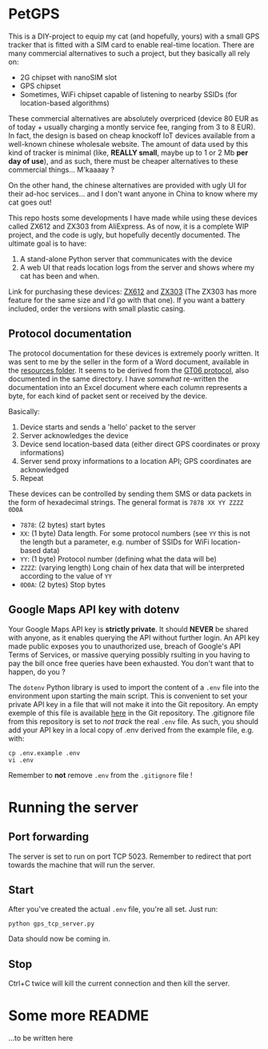 # PetGPS

This is a DIY-project to equip my cat (and hopefully, yours) with a small GPS tracker that is fitted with a SIM card to enable real-time location. There are many commercial alternatives to such a project, but they basically all rely on:
* 2G chipset with nanoSIM slot
* GPS chipset
* Sometimes, WiFi chipset capable of listening to nearby SSIDs (for location-based algorithms)

These commercial alternatives are absolutely overpriced (device 80 EUR as of today + usually charging a montly service fee, ranging from 3 to 8 EUR). In fact, the design is based on cheap knockoff IoT devices available from a well-known chinese wholesale website. The amount of data used by this kind of tracker is minimal (like, __REALLY small__, maybe up to 1 or 2 Mb __per day of use__), and as such, there must be cheaper alternatives to these commercial things... M'kaaaay ?

On the other hand, the chinese alternatives are provided with ugly UI for their ad-hoc services... and I don't want anyone in China to know where my cat goes out!

This repo hosts some developments I have made while using these devices called ZX612 and ZX303 from AliExpress. As of now, it is a complete WIP project, and the code is ugly, but hopefully decently documented. The ultimate goal is to have:
1. A stand-alone Python server that communicates with the device
2. A web UI that reads location logs from the server and shows where my cat has been and when.

Link for purchasing these devices: [ZX612](https://www.aliexpress.com/store/product/Topin-DIY-PCBA-612-Micro-Hidden-Mini-GPS-Tracker-Positioner-Personal-Locator-SOS-Button-Double-Positioning/2968012_32804101835.html) and [ZX303](https://www.aliexpress.com/store/product/New-ZX303-PCBA-GPS-Tracker-GSM-GPS-Wifi-LBS-Locator-SOS-Alarm-Web-APP-Tracking-TF/2968012_32826849478.html) (The ZX303 has more feature for the same size and I'd go with that one). If you want a battery included, order the versions with small plastic casing.

## Protocol documentation
The protocol documentation for these devices is extremely poorly written. It was sent to me by the seller in the form of a Word document, available in the [resources folder](../resources/ZhongXun%20Topin%20Locator%20Communication%20Protocol-180612.docx). It seems to be derived from the [GT06 protocol](../resources/GT06_GPS_Tracker_Communication_Protocol_v1.8.1.pdf), also documented in the same directory. I have _somewhat_ re-written the documentation into an Excel document where each column represents a byte, for each kind of packet sent or received by the device.

Basically:
1. Device starts and sends a 'hello' packet to the server
2. Server acknowledges the device
3. Device send location-based data (either direct GPS coordinates or proxy informations)
4. Server send proxy informations to a location API; GPS coordinates are acknowledged
5. Repeat

These devices can be controlled by sending them SMS or data packets in the form of hexadecimal strings. The general format is
`7878 XX YY ZZZZ 0D0A`
* `7878`: (2 bytes) start bytes
* `XX`: (1 byte) Data length. For some protocol numbers (see `YY` this is not the length but a parameter, e.g. number of SSIDs for WiFi location-based data)
* `YY`: (1 byte) Protocol number (defining what the data will be)
* `ZZZZ`: (varying length) Long chain of hex data that will be interpreted according to the value of `YY`
* `0D0A`: (2 bytes) Stop bytes

## Google Maps API key with dotenv
Your Google Maps API key is **strictly private**. It should **NEVER** be shared with anyone, as it enables querying the API without further login. An API key made public exposes you to unauthorized use, breach of Google's API Terms of Services, or massive querying possibly rsulting in you having to pay the bill once free queries have been exhausted. You don't want that to happen, do you ?

The `dotenv` Python library is used to import the content of a `.env` file into the environment upon starting the main script. This is convenient to set your private API key in a file that will not make it into the Git repository. 
An empty exemple of this file is available [here](https://github.com/tobadia/petGPS/blob/master/.env.example) in the Git repository. The .gitignore file from this repository is set to *not track* the real `.env` file. As such, you should add your API key in a local copy of .env derived from the example file, e.g. with:

```
cp .env.example .env
vi .env
```

Remember to **not** remove `.env` from the `.gitignore` file !

# Running the server
## Port forwarding
The server is set to run on port TCP 5023. Remember to redirect that port towards the machine that will run the server.

## Start
After you've created the actual `.env` file, you're all set. Just run:
```
python gps_tcp_server.py
```
Data should now be coming in.

## Stop
Ctrl+C twice will kill the current connection and then kill the server.

# Some more README
...to be written here